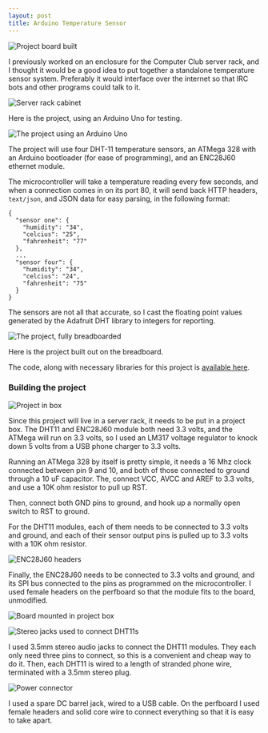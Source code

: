 ```yaml
---
layout: post
title: Arduino Temperature Sensor
---
```


![Project board built](https://farm9.staticflickr.com/8638/16554037441_e3580ac3c7_z_d.jpg)

I previously worked on an enclosure for the Computer Club server rack, and I thought it would be a good idea to put together a standalone temperature sensor system. Preferably it would interface over the internet so that IRC bots and other programs could talk to it.

![Server rack cabinet](https://farm9.staticflickr.com/8612/16524942312_81b622a8aa_z_d.jpg)

Here is the project, using an Arduino Uno for testing.

![The project using an Arduino Uno](https://farm8.staticflickr.com/7339/16525954455_dae4872608_z_d.jpg)

The project will use four DHT-11 temperature sensors, an ATMega 328 with an Arduino bootloader (for ease of programming), and an ENC28J60 ethernet module. 

The microcontroller will take a temperature reading every few seconds, and when a connection comes in on its port 80, it will send back HTTP headers, ```text/json```, and JSON data for easy parsing, in the following format:

```
{
  "sensor one": {
    "humidity": "34",
    "celcius": "25",
    "fahrenheit": "77"
  },
  ...
  "sensor four": {
    "humidity": "34",
    "celcius": "24",
    "fahrenheit": "75"
  }
}
```

The sensors are not all that accurate, so I cast the floating point values generated by the Adafruit DHT library to integers for reporting.

![The project, fully breadboarded](https://farm8.staticflickr.com/7399/16338473020_17f4c32a53_z_d.jpg)

Here is the project built out on the breadboard.

The code, along with necessary libraries for this project is [available here](https://github.com/rhinoceraptor/arduino-server-sensor).

### Building the project

![Project in box](https://farm8.staticflickr.com/7410/16529706886_7436424da5_z_d.jpg)

Since this project will live in a server rack, it needs to be put in a project box. The DHT11 and ENC28J60 module both need 3.3 volts, and the ATMega will run on 3.3 volts, so I used an LM317 voltage regulator to knock down 5 volts from a USB phone charger to 3.3 volts.

Running an ATMega 328 by itself is pretty simple, it needs a 16 Mhz clock connected between pin 9 and 10, and both of those connected to ground through a 10 uF capacitor. The, connect VCC, AVCC and AREF to 3.3 volts, and use a 10K ohm resistor to pull up RST.

Then, connect both GND pins to ground, and hook up a normally open switch to RST to ground.

For the DHT11 modules, each of them needs to be connected to 3.3 volts and ground, and each of their sensor output pins is pulled up to 3.3 volts with a 10K ohm resistor.

![ENC28J60 headers](https://farm9.staticflickr.com/8628/16368048798_f96d413423_z_d.jpg)

Finally, the ENC28J60 needs to be connected to 3.3 volts and ground, and its SPI bus connected to the pins as programmed on the microcontroller. I used female headers on the perfboard so that the module fits to the board, unmodified.


![Board mounted in project box](https://farm9.staticflickr.com/8641/16555724555_a1649e63f6_z_d.jpg)


![Stereo jacks used to connect DHT11s](https://farm9.staticflickr.com/8654/16368047228_286b7fa863_z_d.jpg)

I used 3.5mm stereo audio jacks to connect the DHT11 modules. They each only need three pins to connect, so this is a convenient and cheap way to do it. Then, each DHT11 is wired to a length of stranded phone wire, terminated with a 3.5mm stereo plug.

![Power connector](https://farm8.staticflickr.com/7393/16554609972_d4335be86f_z_d.jpg)

I used a spare DC barrel jack, wired to a USB cable. On the perfboard I used female headers and solid core wire to connect everything so that it is easy to take apart.

